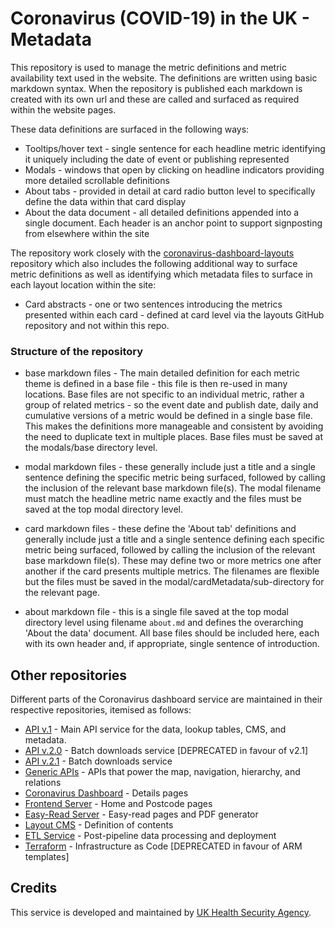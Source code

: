 # Coronavirus (COVID-19) in the UK - Metadata

This repository is used to manage the metric definitions and metric availability text used in the website.  The definitions are written using basic markdown syntax.  When the repository is published each markdown is created with its own url and these are called and surfaced as required within the website pages.

These data definitions are surfaced in the following ways:

* Tooltips/hover text - single sentence for each headline metric identifying it uniquely including the
date of event or publishing represented
* Modals - windows that open by clicking on headline indicators providing more detailed scrollable definitions
* About tabs - provided in detail at card radio button level to specifically define the data within that card display
* About the data document - all detailed definitions appended into a single document.  Each header is an anchor
point to support signposting from elsewhere within the site


The repository work closely with the [coronavirus-dashboard-layouts](https://github.com/publichealthengland/coronavirus-dashboard-layouts) repository which also includes the following additional way to surface metric definitions as well as identifying which metadata
files to surface in each layout location within the site:

* Card abstracts - one or two sentences introducing the metrics presented within each card - defined at card level
via the layouts GitHub repository and not within this repo.




### Structure of the repository

* base markdown files - The main detailed definition for each metric theme is defined in a base file - this file is then re-used in many locations. Base files are not specific to an individual metric, rather a group of related metrics - so the event date and publish date, daily and cumulative versions of a metric would be defined in a single base file.  This makes the definitions more manageable and consistent by avoiding the need to duplicate text in multiple places.  Base files must be saved at the modals/base directory level.

* modal markdown files - these generally include just a title and a single sentence defining the specific metric being surfaced, followed by calling the inclusion of the relevant base markdown file(s).  The modal filename must match the headline metric name exactly and the files must be saved at the top modal directory level.

* card markdown files - these define the 'About tab' definitions and generally include just a title and a single sentence defining each specific metric being surfaced, followed by calling the inclusion of the relevant base markdown file(s).  These may define two or more metrics one after another if the card presents multiple metrics. The filenames are flexible but the files must be saved in the modal/cardMetadata/sub-directory for the relevant page.

* about markdown file - this is a single file saved at the top modal directory level using filename `about.md` and defines the overarching 'About the data' document.  All base files should be included here, each with its own header and, if appropriate, single sentence of introduction.

## Other repositories

Different parts of the Coronavirus dashboard service are maintained in their respective
repositories, itemised as follows:

- [API v.1](https://github.com/publichealthengland/coronavirus-dashboard-api-v1) - Main API service for the data, lookup tables, CMS, and metadata.
- [API v.2.0](https://github.com/publichealthengland/coronavirus-dashboard-api-v2) - Batch downloads service [DEPRECATED in favour of v2.1]
- [API v.2.1](https://github.com/publichealthengland/coronavirus-dashboard-api-v2-server) - Batch downloads service
- [Generic APIs](https://github.com/publichealthengland/coronavirus-dashboard-generic-apis) - APIs that power the map, navigation, hierarchy, and relations
- [Coronavirus Dashboard](https://github.com/publichealthengland/coronavirus-dashboard) - Details pages
- [Frontend Server](https://github.com/publichealthengland/coronavirus-dashboard-frontend-server) - Home and Postcode pages
- [Easy-Read Server](https://github.com/publichealthengland/coronavirus-dashboard-easy-read) - Easy-read pages and PDF generator
- [Layout CMS](https://github.com/publichealthengland/coronavirus-dashboard-layouts) - Definition of contents
- [ETL Service](https://github.com/publichealthengland/coronavirus-dashboard-pipeline-etl) - Post-pipeline data processing and deployment
- [Terraform](https://github.com/publichealthengland/coronavirus-dashboard-terraform) - Infrastructure as Code [DEPRECATED in favour of ARM templates]


## Credits
This service is developed and maintained by [UK Health Security Agency](https://www.gov.uk/government/organisations/uk-health-security-agency).